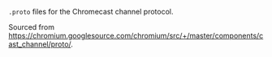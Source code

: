 `.proto` files for the Chromecast channel protocol.

Sourced from <https://chromium.googlesource.com/chromium/src/+/master/components/cast_channel/proto/>.
